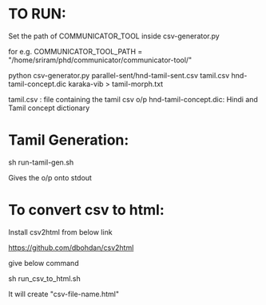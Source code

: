 # TO RUN:

Set the path of COMMUNICATOR_TOOL inside csv-generator.py

for e.g. 
COMMUNICATOR_TOOL_PATH = "/home/sriram/phd/communicator/communicator-tool/"


python csv-generator.py parallel-sent/hnd-tamil-sent.csv tamil.csv hnd-tamil-concept.dic karaka-vib > tamil-morph.txt

tamil.csv : file containing the tamil csv o/p
hnd-tamil-concept.dic: Hindi and Tamil concept dictionary

# Tamil Generation:

sh run-tamil-gen.sh

Gives the o/p onto stdout


# To convert csv to html:

Install csv2html from below link

https://github.com/dbohdan/csv2html

give below command

sh run_csv_to_html.sh <csv-file-name>

It will create "csv-file-name.html" 
